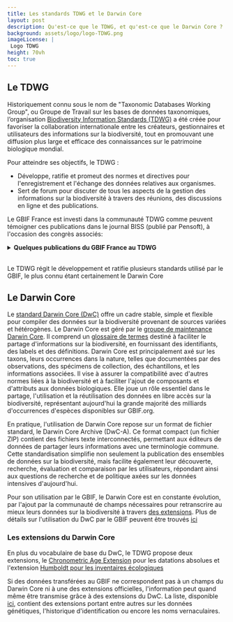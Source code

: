 ```yaml
---
title: Les standards TDWG et le Darwin Core
layout: post
description: Qu'est-ce que le TDWG, et qu'est-ce que le Darwin Core ?
background: assets/logo/logo-TDWG.png
imageLicense: |
 Logo TDWG 
height: 70vh
toc: true
---
```

<style> .feature-img img {background-color: white; object-fit: contain }> </style>
## Le TDWG

Historiquement connu sous le nom de "Taxonomic Databases Working Group", ou Groupe de Travail sur les bases de données taxonomiques, l’organisation [Biodiversity Information Standards (TDWG)](https://www.tdwg.org/) a été créée pour favoriser la collaboration internationale entre les créateurs, gestionnaires et utilisateurs des informations sur la biodiversité, tout en promouvant une diffusion plus large et efficace des connaissances sur le patrimoine biologique mondial.

Pour atteindre ses objectifs, le TDWG :

  - Développe, ratifie et promeut des normes et directives pour l'enregistrement et l'échange des données relatives aux organismes.
  - Sert de forum pour discuter de tous les aspects de la gestion des informations sur la biodiversité à travers des réunions, des discussions en ligne et des publications.

Le GBIF France est investi dans la communauté TDWG comme peuvent témoigner ces publications dans le journal BISS (publié par Pensoft), à l'occasion des congrès associés:

<details>
  <summary><b>Quelques publications du GBIF France au TDWG</b></summary>
<ul>

<li>Ainsa, A., Pamerlon, S., Archambeau, A., Beauvieux, R., Radji, R., & Chevillotte, H. (2023). Regional Data Platform of West and Central African Herbaria. <i> Biodiversity Information Science and Standards, 7,</i> Art. e112180. <a href="https://doi.org/10.3897/biss.7.112180" target="_blank">https://doi.org/10.3897/biss.7.112180</a></li>

<li>Lacoeuilhe, A., Pamerlon, S., Archambeau, A., Denys, G., Bras, Y. L., & Norvez, O. (2023). An Overview of the French eDNA Data Landscape: Focus on a national technical repository of reference genetic sequences. <i> Biodiversity Information Science and Standards, 7,</i> Art. e110103. <a href="https://doi.org/10.3897/biss.7.110103" target="_blank">https://doi.org/10.3897/biss.7.110103</a></li>

<li>Pamerlon, S., Archambeau, A., De La Hoz, F. P., Olivier, G., Michel, F., Tercerie, S., Rodinson, E., Maurel, N., Martínez-Sagarra, G., Kerner, A., Lebbe, R. V., Schatz, B., & Dupont, P. (2023). Knowledge Base on Species Life Traits: A Spanish/French Plinian Core implementation use case. <i> Biodiversity Information Science and Standards, 7,</i> Art. e111784.<a href="https://doi.org/10.3897/biss.7.111784" target="_blank"> https://doi.org/10.3897/biss.7.111784</a></li>

<li>Laroszynska, F., Body, G., Pamerlon, S., & Archambeau, A. (2022). Implementing Nestedness in Darwin Core: An epidemiology case study. <i> Biodiversity Information Science and Standards, 6,</i> Art. e94355. <a href="https://doi.org/10.3897/biss.6.94355" target="_blank">https://doi.org/10.3897/biss.6.94355</a></li>

<li>Russell, L. A., Raymond, M., Laursen, M. B., Grant, S., Pamerlon, S., & Bloom, D. (2022). Facilitating the Mobilization and Sharing of Biodiversity Data using a Standard, Open, and Replicable Course Curriculum. <i> Biodiversity Information Science and Standards, 6,</i> Art. e93809. <a href="https://doi.org/10.3897/biss.6.93809" target="_blank">https://doi.org/10.3897/biss.6.93809</a></li>

<li>Morin, S., Ainsa, A., Radji, R., Archambeau, A., Chevillotte, H., Chenin, E., & Pamerlon, S. (2021). Connecting West and Central African Herbaria Data: A new Living Atlases regional data platform. <i> Biodiversity Information Science and Standards, 5,</i> Art. e74362.<a href="https://doi.org/10.3897/biss.5.74362" target="_blank">  https://doi.org/10.3897/biss.5.74362</a></li>

<li>Lecoq, M., Archambeau, A., Figueira, R., Martin, D., Pamerlon, S., Robertson, T., Lebbe, R. V., & Villaverde, C. (2019). The Living Atlases Community of practice. <i> Biodiversity Information Science and Standards, 3,</i> Art. e35779.<a href="https://doi.org/10.3897/biss.3.35779" target="_blank"> https://doi.org/10.3897/biss.3.35779</a></li>

<li>Pamerlon, S., Archambeau, A., Cavière, F., Robert, S., & Vest, F. (2019). INPN - GBIF Exchanges: Biodiversity data flows at national and international levels.  <i> Biodiversity Information Science and Standards, 3,</i> Art. e35779.<a href="https://doi.org/10.3897/biss.3.38114" target="_blank"> https://doi.org/10.3897/biss.3.38114</a></li>

<li>Archambeau, A., Cavière, F., Koura, K., Lecoq, M., Pamerlon, S., & Ganglo, J. (2018). The Living Atlases community in action: the GBIF Benin data portal.<i> Biodiversity Information Science and Standards, 2,</i> Art. e25488.<a href="https://doi.org/10.3897/biss.2.25488" target="_blank"> https://doi.org/10.3897/biss.2.25488</a></li>

<li>Lecoq, M., Archambeau, A., Cavière, F., Koura, K., Pamerlon, S., & Ganglo, J. (2018). GBIF Benin’s data portal.<i> Biodiversity Information Science and Standards, 2,</i> Art. e25890.<a href=" https://doi.org/10.3897/biss.2.25890" target="_blank"> https://doi.org/10.3897/biss.2.25890</a></li>

<li>Lebas, N., Akbaraly, M., Archambeau, A.-S., Chenin, É., Gasc, D., Roca Ristol, P., & Vignes-Lebbe, R. (Eds.). (2011). GBIF France links with national programs : Architecture and Roadmap. <i>TDWG 2011 Annual Conference</i>. <a href="https://mbgocs.mobot.org/index.php/tdwg/2011/paper/view/158" target="_blank"> https://mbgocs.mobot.org/index.php/tdwg/2011/paper/view/158</a></li>

</ul>

</details>

<br>

Le TDWG régit le développement et ratifie plusieurs standards utilisé par le GBIF, le plus connu étant certainement le Darwin Core 

## Le Darwin Core 

Le [standard Darwin Core (DwC)](https://dwc.tdwg.org/) offre un cadre stable, simple et flexible pour compiler des données sur la biodiversité provenant de sources variées et hétérogènes. Le Darwin Core est géré par le [groupe de maintenance Darwin Core](https://www.tdwg.org/community/dwc/). Il comprend un [glossaire de termes](https://dwc.tdwg.org/list/) destiné à faciliter le partage d'informations sur la biodiversité, en fournissant des identifiants, des labels et des définitions. Darwin Core est principalement axé sur les taxons, leurs occurrences dans la nature, telles que documentées par des observations, des spécimens de collection, des échantillons, et les informations associées. Il vise à assurer la compatibilité avec d'autres normes liées à la biodiversité et à faciliter l'ajout de composants et d'attributs aux données biologiques. 
Elle joue un rôle essentiel dans le partage, l'utilisation et la réutilisation des données en libre accès sur la biodiversité, représentant aujourd'hui la grande majorité des milliards d'occurrences d'espèces disponibles sur GBIF.org.

En pratique, l'utilisation de Darwin Core repose sur un format de fichier standard, le Darwin Core Archive (DwC-A). Ce format compact (un fichier ZIP) contient des fichiers texte interconnectés, permettant aux éditeurs de données de partager leurs informations avec une terminologie commune. Cette standardisation simplifie non seulement la publication des ensembles de données sur la biodiversité, mais facilite également leur découverte, recherche, évaluation et comparaison par les utilisateurs, répondant ainsi aux questions de recherche et de politique axées sur les données intensives d'aujourd'hui. 

Pour son utilisation par le GBIF, le Darwin Core est en constante évolution, par l'ajout par la communauté de champs nécessaires pour retranscrire au mieux leurs données sur la biodiversité à travers [des extensions](https://rs.gbif.org/extensions.html). Plus de détails sur l'utilisation du DwC par le GBIF peuvent être trouvés [ici](https://www.gbif.org/fr/darwin-core)


### Les extensions du Darwin Core


En plus du vocabulaire de base du DwC, le TDWG propose deux extensions, le [Chronometric Age Extension](https://chrono.tdwg.org/terms/) pour les datations absolues et l'extension [Humboldt pour les inventaires écologiques](https://eco.tdwg.org/list/#4-vocabulary) 


Si des données transférées au GBIF ne correspondent pas à un champs du Darwin Core ni à une des extensions officielles, l'information peut quand même être transmise grâce à des extensions du DwC. La liste, disponible [ici](https://rs.gbif.org/extensions.html), contient des extensions portant entre autres sur les données génétiques, l'historique d'identification ou encore les noms vernaculaires. 


